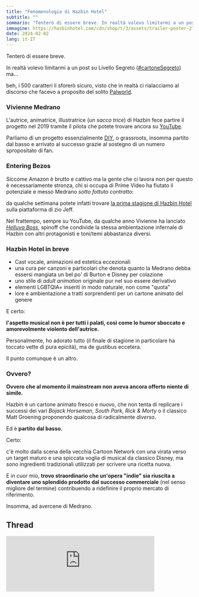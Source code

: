 ```yaml
---
title: "Fenomenologia di Hazbin Hotel"
subtitle: ""
sommario: "Tenterò di essere breve. In realtà volevo limitarmi a un post su Livello Segreto ma..."
immagine: https://hazbinhotel.com/cdn/shop/t/3/assets/trailer-poster-2733748e.jpg
date: 2024-02-02
lang: it-IT
---
```


Tenterò di essere breve.

In realtà volevo limitarmi a un post su Livello Segreto ([#cartoneSegreto](https://livellosegreto.it/tags/CartoneSegreto)) ma...

beh, i 500 caratteri li sforerò sicuro, visto che in realtà ci rialacciamo al discorso che facevo a proposito del solito [Palworld](/posts/ita/palworld).

### Vivienne Medrano

L'autrice, animatrice, illustratrice (_un sacco trice_) di Hazbin fece partire il progetto nel 2019 tramite il pilota che potete trovare ancora su [YouTube](https://www.youtube.com/watch?v=Zlmswo0S0e0).

Parliamo di un progetto essenzialmente [DIY](https://it.wikipedia.org/wiki/Etica_DIY), o grassroots, insomma partito dal basso e arrivato al successo grazie al sostegno di un numero spropositato di fan.

### Entering Bezos

Siccome Amazon è brutto e cattivo ma la gente che ci lavora non per questo è necessariamente stronza, chi si occupa di Prime Video ha fiutato il potenziale e messo Medrano _sotto fottuto contratto_: 

da qualche settimana potete infatti trovare [la prima stagione di Hazbin Hotel](https://www.primevideo.com/-/it/detail/0HZWTBZYQQXYW48YBANMDM2MZE/?language=it_IT) sulla piattaforma di zio Jeff.

Nel frattempo, sempre su YouTube, da qualche anno Vivienne ha lanciato [_Helluva Boss_](https://www.youtube.com/watch?v=el_PChGfJN8&list=PL-uopgYBi65HwiiDR9Y23lomAkGr9mm-S), spinoff che condivide la stessa ambientazione infernale di Hazbin con altri protagonisti e toni/temi abbastanza diversi.

### Hazbin Hotel in breve

* Cast vocale, animazioni ed estetica eccezionali 
* una cura per canzoni e particolari che denota quanto la Medrano debba essersi mangiata un bel po' di Burton e Disney per colazione 
* uno stile di _adult animation_ originale pur nel suo essere derivativo 
* elementi LGBTQIA+ inseriti in modo naturale, non come "quota"
* lore e ambientazione a tratti sorprendenti per un cartone animato del genere

E certo: 

**l'aspetto musical non è per tutti i palati, così come lo humor sboccato e amorevolmente violento dell'autrice.**

Personalmente, ho adorato tutto (il finale di stagione in particolare ha toccato vette di pura epicità), ma de gustibus eccetera.

Il punto comunque è un altro.

### Ovvero?

**Ovvero che al momento il mainstream non aveva ancora offerto niente di simile.**

Hazbin è un cartone animato fresco e nuovo, che non tenta di replicare i successi dei vari _Bojack Horseman_, _South Park_, _Rick & Morty_ o il classico Matt Groening proponendo qualcosa di radicalmente _diverso_.

Ed è **partito dal basso.**

Certo: 

c'è molto dalla scena della vecchia Cartoon Network con una virata verso un target maturo e una spiccata voglia di musical da classico Disney, ma sono ingredienti tradizionali utilizzati per scrivere una ricetta nuova.

E in cuor mio, **trovo straordinario che un'opera "indie" sia riuscita a diventare uno splendido prodotto dal successo commerciale** (nel senso migliore del termine) contribuendo a ridefinire il proprio mercato di riferimento.

Insomma, ad avercene di Medrano.

## Thread

<iframe src="https://livellosegreto.it/@xabacadabra/111863085087219462/embed" class="mastodon-embed" style="max-width: 100%; border: 0" width="400" allowfullscreen="allowfullscreen"></iframe><script src="https://livellosegreto.it/embed.js" async="async"></script>